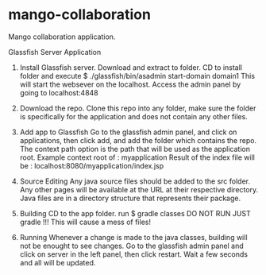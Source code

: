 # mango-collaboration
Mango collaboration application.

Glassfish Server Application

1. Install Glassfish server.
  Download and extract to folder.
  CD to install folder and execute $ ./glassfish/bin/asadmin start-domain domain1
  This will start the websever on the localhost.
  Access the admin panel by going to localhost:4848
  
2. Download the repo.
  Clone this repo into any folder, make sure the folder is specifically for the application and does not contain any other files.
  
3. Add app to Glassfish
  Go to the glassfish admin panel, and click on applications, then click add, and add the folder which contains the repo.
  The context path option is the path that will be used as the application root.
    Example context root of : myapplication
    Result of the index file will be : localhost:8080/myapplication/index.jsp
    
4. Source Editing
  Any java source files should be added to the src folder. Any other pages will be available at the URL at their respective directory.
  Java files are in a directory structure that represents their package.

5. Building
  CD to the app folder.
  run $ gradle classes
  DO NOT RUN JUST gradle !!! This will cause a mess of files!
  
6. Running
  Whenever a change is made to the java classes, building will not be enought to see changes.
  Go to the glassfish admin panel and click on server in the left panel, then click restart. Wait a few seconds and all will be updated.
  
